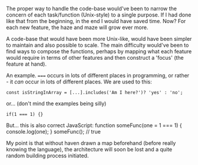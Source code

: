 The proper way to handle the code-base would've been to narrow the concern of each task/function (Unix-style) to a single purpose. If I had done like that from the beginning, in the end I would have saved time. Now? For each new feature, the haze and maze will grow ever more.

A code-base that would have been more Unix-like, would have been simpler to maintain and also possible to scale. The main difficulty would've been to find ways to compose the functions, perhaps by mapping what each feature would require in terms of other features and then construct a 'focus' (the feature at hand).

An example. `===` occurs in lots of different places in programming, or rather - it _can_ occur in lots of different places. We are used to this:

```
const isStringInArray = [...].includes('Am I here?')? 'yes' : 'no';
```

or... (don't mind the examples being silly)

```
if(1 === 1) {}
```

But... this is also correct JavaScript:
function someFunc(one = 1 === 1) {
console.log(one);
}
someFunc(); // true

My point is that without haven drawn a map beforehand (before really knowing the language), the architecture will soon be lost and a quite random building process initiated.




